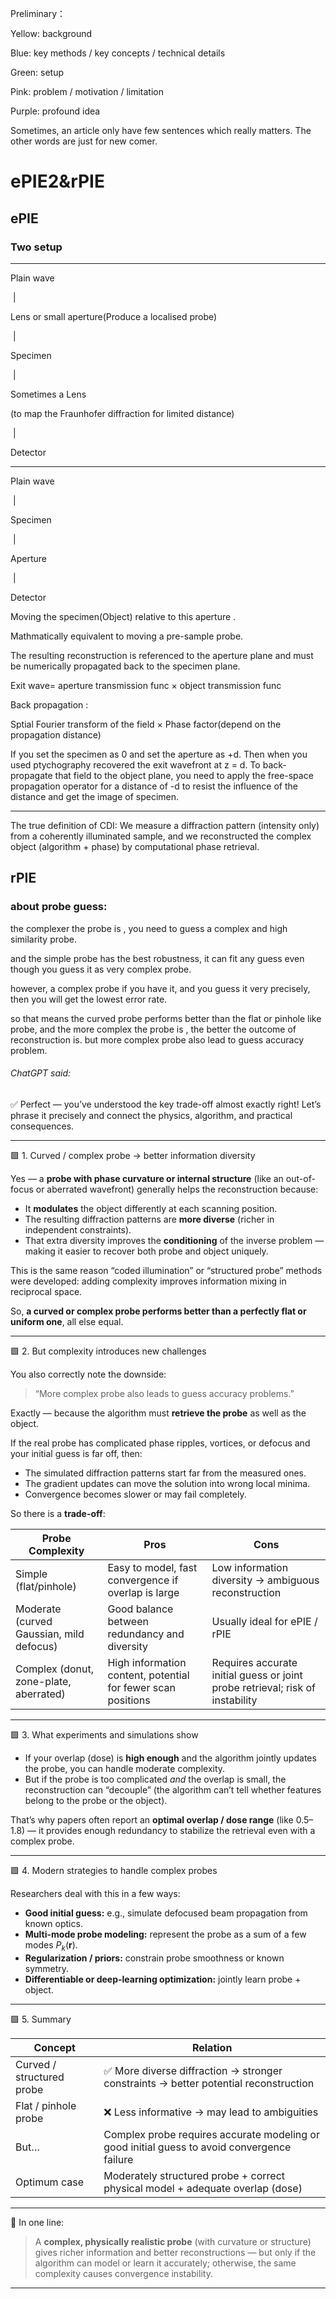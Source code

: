 

Preliminary：

Yellow: background

Blue: key methods / key concepts / technical details

Green: setup 

Pink: problem / motivation / limitation

Purple: profound idea



Sometimes, an article only have few sentences which really matters. The other words are just for new comer.

# ePIE2&rPIE

## ePIE

### Two setup

---------------

Plain wave

​	|

Lens or small aperture(Produce a localised probe)

​	|

Specimen

​	|

Sometimes a  Lens

(to map the Fraunhofer diffraction for limited distance)

​	|

 Detector 

---------------

Plain wave

​	|

Specimen

​	|

Aperture

​	|

Detector

Moving the specimen(Object) relative to this aperture .

Mathmatically equivalent to moving a pre-sample probe.

The resulting reconstruction is referenced to the aperture plane and must be numerically propagated back to the specimen plane.

Exit wave= aperture transmission func $\times$ object transmission func

Back propagation :

Sptial Fourier transform of the field $\times$ Phase factor(depend on the propagation distance)

If you set the specimen as 0 and set the aperture as +d. Then when you used ptychography recovered the exit wavefront at z = d. To back-propagate that field to the object plane, you need to apply the free-space propagation operator for a distance of -d to resist the influence of the distance and get the image of specimen.

---------

The true definition of CDI: We measure a diffraction pattern (intensity only) from a coherently illuminated sample, and we reconstructed the complex object (algorithm + phase) by computational phase retrieval.





## rPIE

### about probe guess:

 the complexer the probe is , you need to guess a complex and high similarity probe.

and the simple probe has the best robustness, it can fit any guess even though you guess it as very complex probe.

however, a complex probe if you have it, and you guess it very precisely, then you will get the lowest error rate.

so that means the curved probe performs better than the flat or pinhole like probe, and the more complex the probe is , the better the outcome of reconstruction is. but more complex probe also lead to guess accuracy problem. 

###### ChatGPT said:

✅ Perfect — you’ve understood the key trade-off almost exactly right!
 Let’s phrase it precisely and connect the physics, algorithm, and practical consequences.

------

🟩 1. Curved / complex probe → better information diversity

Yes — a **probe with phase curvature or internal structure** (like an out-of-focus or aberrated wavefront) generally helps the reconstruction because:

- It **modulates** the object differently at each scanning position.
- The resulting diffraction patterns are **more diverse** (richer in independent constraints).
- That extra diversity improves the **conditioning** of the inverse problem — making it easier to recover both probe and object uniquely.

This is the same reason “coded illumination” or “structured probe” methods were developed: adding complexity improves information mixing in reciprocal space.

So, **a curved or complex probe performs better than a perfectly flat or uniform one**, all else equal.

------

🟩 2. But complexity introduces new challenges

You also correctly note the downside:

> “More complex probe also leads to guess accuracy problems.”

Exactly — because the algorithm must **retrieve the probe** as well as the object.

If the real probe has complicated phase ripples, vortices, or defocus and your initial guess is far off, then:

- The simulated diffraction patterns start far from the measured ones.
- The gradient updates can move the solution into wrong local minima.
- Convergence becomes slower or may fail completely.

So there is a **trade-off**:

| Probe Complexity                         | Pros                                                         | Cons                                                         |
| ---------------------------------------- | ------------------------------------------------------------ | ------------------------------------------------------------ |
| Simple (flat/pinhole)                    | Easy to model, fast convergence if overlap is large          | Low information diversity → ambiguous reconstruction         |
| Moderate (curved Gaussian, mild defocus) | Good balance between redundancy and diversity                | Usually ideal for ePIE / rPIE                                |
| Complex (donut, zone-plate, aberrated)   | High information content, potential for fewer scan positions | Requires accurate initial guess or joint probe retrieval; risk of instability |

------

🟩 3. What experiments and simulations show

- If your overlap (dose) is **high enough** and the algorithm jointly updates the probe, you can handle moderate complexity.
- But if the probe is too complicated *and* the overlap is small, the reconstruction can “decouple” (the algorithm can’t tell whether features belong to the probe or the object).

That’s why papers often report an **optimal overlap / dose range** (like 0.5–1.8) — it provides enough redundancy to stabilize the retrieval even with a complex probe.

------

🟩 4. Modern strategies to handle complex probes

Researchers deal with this in a few ways:

- **Good initial guess:** e.g., simulate defocused beam propagation from known optics.
- **Multi-mode probe modeling:** represent the probe as a sum of a few modes $P_k(\mathbf{r})$.
- **Regularization / priors:** constrain probe smoothness or known symmetry.
- **Differentiable or deep-learning optimization:** jointly learn probe + object.

------

🟩 5. Summary

| Concept                   | Relation                                                     |
| ------------------------- | ------------------------------------------------------------ |
| Curved / structured probe | ✅ More diverse diffraction → stronger constraints → better potential reconstruction |
| Flat / pinhole probe      | ❌ Less informative → may lead to ambiguities                 |
| But…                      | Complex probe requires accurate modeling or good initial guess to avoid convergence failure |
| Optimum case              | Moderately structured probe + correct physical model + adequate overlap (dose) |

------

🧠 In one line:

> A **complex, physically realistic probe** (with curvature or structure) gives richer information and better reconstructions — but only if the algorithm can model or learn it accurately; otherwise, the same complexity causes convergence instability.

------

